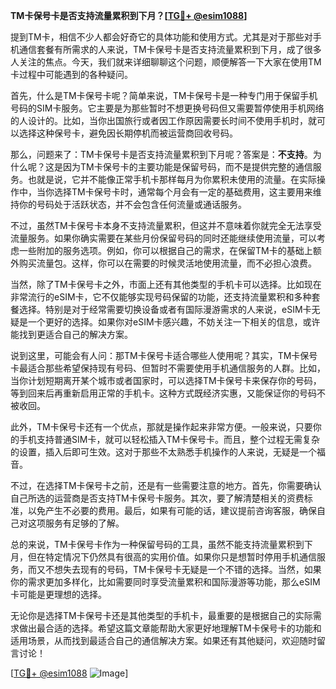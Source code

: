 **TM卡保号卡是否支持流量累积到下月？[[TG💪+ @esim1088](https://t.me/s/esim1088)]**

提到TM卡，相信不少人都会好奇它的具体功能和使用方式。尤其是对于那些对手机通信套餐有所需求的人来说，TM卡保号卡是否支持流量累积到下月，成了很多人关注的焦点。今天，我们就来详细聊聊这个问题，顺便解答一下大家在使用TM卡过程中可能遇到的各种疑问。

首先，什么是TM卡保号卡呢？简单来说，TM卡保号卡是一种专门用于保留手机号码的SIM卡服务。它主要是为那些暂时不想更换号码但又需要暂停使用手机网络的人设计的。比如，当你出国旅行或者因工作原因需要长时间不使用手机时，就可以选择这种保号卡，避免因长期停机而被运营商回收号码。

那么，问题来了：TM卡保号卡是否支持流量累积到下月呢？答案是：**不支持**。为什么呢？这是因为TM卡保号卡的主要功能是保留号码，而不是提供完整的通信服务。也就是说，它并不能像正常手机卡那样每月为你累积未使用的流量。在实际操作中，当你选择TM卡保号卡时，通常每个月会有一定的基础费用，这主要用来维持你的号码处于活跃状态，并不会包含任何流量或通话服务。

不过，虽然TM卡保号卡本身不支持流量累积，但这并不意味着你就完全无法享受流量服务。如果你确实需要在某些月份保留号码的同时还能继续使用流量，可以考虑一些附加的服务选项。例如，你可以根据自己的需求，在保留TM卡的基础上额外购买流量包。这样，你可以在需要的时候灵活地使用流量，而不必担心浪费。

当然，除了TM卡保号卡之外，市面上还有其他类型的手机卡可以选择。比如现在非常流行的eSIM卡，它不仅能够实现号码保留的功能，还支持流量累积和多种套餐选择。特别是对于经常需要切换设备或者有国际漫游需求的人来说，eSIM卡无疑是一个更好的选择。如果你对eSIM卡感兴趣，不妨关注一下相关的信息，或许能找到更适合自己的解决方案。

说到这里，可能会有人问：那TM卡保号卡适合哪些人使用呢？其实，TM卡保号卡最适合那些希望保持现有号码、但暂时不需要使用手机通信服务的人群。比如，当你计划短期离开某个城市或者国家时，可以选择TM卡保号卡来保存你的号码，等到回来后再重新启用正常的手机卡。这种方式既经济实惠，又能保证你的号码不被收回。

此外，TM卡保号卡还有一个优点，那就是操作起来非常方便。一般来说，只要你的手机支持普通SIM卡，就可以轻松插入TM卡保号卡。而且，整个过程无需复杂的设置，插入后即可生效。这对于那些不太熟悉手机操作的人来说，无疑是一个福音。

不过，在选择TM卡保号卡之前，还是有一些需要注意的地方。首先，你需要确认自己所选的运营商是否支持TM卡保号卡服务。其次，要了解清楚相关的资费标准，以免产生不必要的费用。最后，如果有可能的话，建议提前咨询客服，确保自己对这项服务有足够的了解。

总的来说，TM卡保号卡作为一种保留号码的工具，虽然不能支持流量累积到下月，但在特定情况下仍然具有很高的实用价值。如果你只是想暂时停用手机通信服务，而又不想失去现有的号码，TM卡保号卡无疑是一个不错的选择。当然，如果你的需求更加多样化，比如需要同时享受流量累积和国际漫游等功能，那么eSIM卡可能是更理想的选择。

无论你是选择TM卡保号卡还是其他类型的手机卡，最重要的是根据自己的实际需求做出最合适的选择。希望这篇文章能帮助大家更好地理解TM卡保号卡的功能和适用场景，从而找到最适合自己的通信解决方案。如果还有其他疑问，欢迎随时留言讨论！

[[TG💪+ @esim1088](https://t.me/s/esim1088) ![Image](https://i.postimg.cc/4NQfJmqS/Snipaste-2025-05-13-00-14-12.png)]